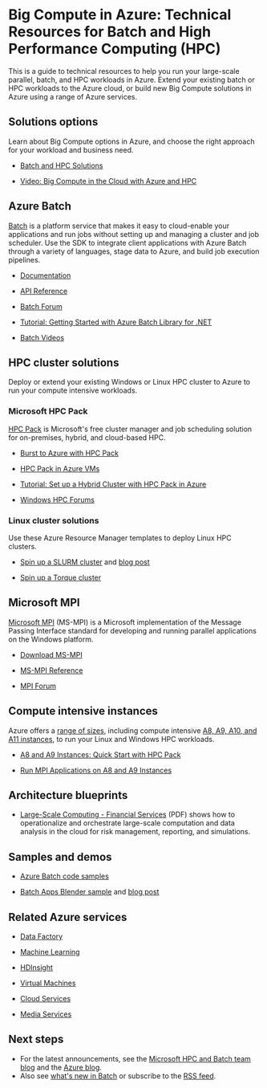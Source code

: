 <properties
   pageTitle="Big Compute: Technical Resources for Batch and High Performance Computing (HPC) | Microsoft Azure"
   description="Lists technical resources to help you run your large-scale parallel, batch, and HPC workloads in Azure."
   services="batch, cloud-services, virtual-machines"
   documentationCenter=""
   authors="dlepow"
   manager="timlt"
   editor=""/>

<tags
   ms.service="multiple"
   ms.devlang="multiple"
   ms.topic="article"
   ms.tgt_pltfrm="NA"
   ms.workload="big-compute"
   ms.date="07/09/2015"
   ms.author="danlep"/>

# Big Compute in Azure: Technical Resources for Batch and High Performance Computing (HPC)
This is a guide to technical resources to help you run your large-scale parallel, batch, and HPC workloads in Azure. Extend your existing batch or HPC workloads to the Azure cloud, or build new Big Compute solutions in Azure using a range of Azure services.

## Solutions options

Learn about Big Compute options in Azure, and choose the right approach for your workload and business need.

* [Batch and HPC Solutions](batch-hpc-solutions.md)

* [Video: Big Compute in the Cloud with Azure and HPC](http://azure.microsoft.com/documentation/videos/teched-europe-2014-big-compute-in-the-cloud-with-high-performance-computing-on-azure/)


## Azure Batch

[Batch](http://azure.microsoft.com/services/batch/) is a platform service that makes it easy to cloud-enable your applications and run jobs without setting up and managing a cluster and job scheduler. Use the SDK to integrate client applications with Azure Batch through a variety of languages, stage data to Azure, and build job execution pipelines.

* [Documentation](http://azure.microsoft.com/documentation/services/batch/)

* [API Reference](https://msdn.microsoft.com/library/azure/dn820177.aspx)

* [Batch Forum](https://social.msdn.microsoft.com/Forums/home?forum=azurebatch)

* [Tutorial: Getting Started with Azure Batch Library for .NET](batch-dotnet-get-started.md)

* [Batch Videos](https://azure.microsoft.com/documentation/videos/index/?services=batch)

## HPC cluster solutions

Deploy or extend your existing Windows or Linux HPC cluster to Azure to run your compute intensive workloads.  

### Microsoft HPC Pack

[HPC Pack](https://technet.microsoft.com/library/jj899572.aspx) is Microsoft's free cluster manager and job scheduling solution for on-premises, hybrid, and cloud-based HPC.

* [Burst to Azure with HPC Pack](https://technet.microsoft.com/library/gg481749.aspx)

* [HPC Pack in Azure VMs](https://msdn.microsoft.com/library/azure/dn518135.aspx)

* [Tutorial: Set up a Hybrid Cluster with HPC Pack in Azure](../cloud-services/cloud-services-setup-hybrid-hpcpack-cluster.md)

* [Windows HPC Forums](https://social.microsoft.com/Forums/home?category=windowshpc)

### Linux cluster solutions
Use these Azure Resource Manager templates to deploy Linux HPC clusters.

* [Spin up a SLURM cluster](http://azure.microsoft.com/documentation/templates/slurm/)
 and [blog post](http://blogs.technet.com/b/windowshpc/archive/2015/06/06/deploy-a-slurm-cluster-on-azure.aspx)

* [Spin up a Torque cluster](http://azure.microsoft.com/documentation/templates/torque-cluster/)

## Microsoft MPI

[Microsoft MPI](https://msdn.microsoft.com/library/bb524831.aspx) (MS-MPI) is a Microsoft implementation of the Message Passing Interface standard for developing and running parallel applications on the Windows platform.


* [Download MS-MPI](http://go.microsoft.com/FWLink/p/?LinkID=389556)

* [MS-MPI Reference](https://msdn.microsoft.com/library/dn473458.aspx)

* [MPI Forum](https://social.microsoft.com/Forums/home?forum=windowshpcmpi)


## Compute intensive instances

Azure offers a [range of sizes](../virtual-machines/virtual-machines-size-specs.md), including compute intensive [A8, A9, A10, and A11 instances](../virtual-machines/virtual-machines-a8-a9-a10-a11-specs.md), to run your Linux and Windows HPC workloads.

* [A8 and A9 Instances: Quick Start with HPC Pack](https://msdn.microsoft.com/library/azure/dn594431.aspx)

* [Run MPI Applications on A8 and A9 Instances](https://msdn.microsoft.com/library/azure/dn592104.aspx)

## Architecture blueprints

* [Large-Scale Computing - Financial Services](http://go.microsoft.com/fwlink/?LinkId=536378) (PDF) shows how to operationalize and orchestrate large-scale computation and data analysis in the cloud for risk management, reporting, and simulations.

## Samples and demos

* [Azure Batch code samples](https://github.com/Azure/azure-batch-samples)

* [Batch Apps Blender sample](https://github.com/Azure/azure-batch-apps-blender) and [blog post](http://azure.microsoft.com/blog/2015/01/26/blender-on-azure-batch/)

## Related Azure services

* [Data Factory](http://azure.microsoft.com/documentation/services/data-factory/)

* [Machine Learning](http://azure.microsoft.com/documentation/services/machine-learning/)

* [HDInsight](http://azure.microsoft.com/documentation/services/hdinsight/)

* [Virtual Machines](http://azure.microsoft.com/documentation/services/virtual-machines/)

* [Cloud Services](http://azure.microsoft.com/documentation/services/cloud-services/)

* [Media Services](http://azure.microsoft.com/documentation/services/media-services/)



## Next steps

* For the latest announcements, see the [Microsoft HPC and Batch team blog](http://blogs.technet.com/b/windowshpc/) and the [Azure blog](http://azure.microsoft.com/blog/tag/hpc/).
* Also see [what's new in Batch](http://azure.microsoft.com/updates/?service=batch) or subscribe to the [RSS feed](http://azure.microsoft.com/updates/feed/?service=batch).
